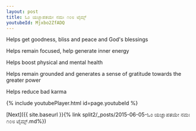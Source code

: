 ```yaml
---
layout: post
title: ಓಂ ಯಜ್ಞಾಪತಯೇ ನಮಃ ೧೦೮ ಟೈಮ್ಸ್
youtubeId: Mjxbo2ZfADQ
---
```

 
 
Helps get goodness, bliss and peace and God's blessings
 
Helps remain focused, help generate inner energy 
 
Helps boost physical and mental health 
 
Helps remain grounded and generates a sense of gratitude towards the greater power 
 
Helps reduce bad karma
 
 
 
 


{% include youtubePlayer.html id=page.youtubeId %}
 
[Next]({{ site.baseurl }}{% link  split2/_posts/2015-06-05-ಓಂ ಯಜ್ಞಾಪತಯೇ ನಮಃ ೧೦೮ ಟೈಮ್ಸ್.md%})
 
